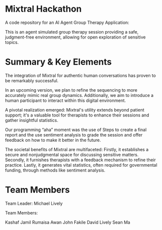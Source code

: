# Mixtral Hackathon
A code repository for an AI Agent Group Therapy Application: 

This is an agent simulated group therapy session providing  a safe, judgment-free environment, allowing for open exploration of sensitive topics.

# Summary & Key Elements

The integration of Mixtral for authentic human conversations has proven to be remarkably successful.

In an upcoming version, we plan to refine the sequencing to more accurately mimic real group dynamics. Additionally, we aim to introduce a human participant to interact within this digital environment.

A pivotal realization emerged: Mixtral's utility extends beyond patient support; it's a valuable tool for therapists to enhance their sessions and gather insightful statistics.

Our programming “aha” moment was the use of Steps to create a final report and the use sentiment analysis to grade the session and offer feedback on how to make it better in the future.

The societal benefits of Mixtral are multifaceted: Firstly, it establishes a secure and nonjudgmental space for discussing sensitive matters. Secondly, it furnishes therapists with a feedback mechanism to refine their practice. Lastly, it generates vital statistics, often required for governmental funding, through methods like sentiment analysis.

# Team Members

Team Leader: Michael Lively

Team Members:  

Kashaf Jamil
Rumaisa Awan
John Fakile
David Lively
Sean Ma







